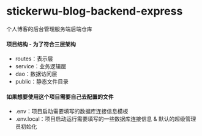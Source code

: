 # stickerwu-blog-backend-express
个人博客的后台管理服务端后端仓库

#### 项目结构 - 为了符合三层架构

- routes：表示层
- service：业务逻辑层
- dao：数据访问层
- public：静态文件目录

#### 如果想要使用这个项目需要自己去配置的文件

- .env：项目启动需要填写的数据库连接信息模板
- .env.local：项目启动运行需要填写的一些数据库连接信息 & 默认的超级管理员初始化

